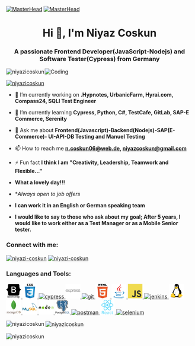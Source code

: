 [![MasterHead](https://camo.githubusercontent.com/62da68eb62b1e5f175f7d1f0191dd89a653d7908feb22d37d4a0ab07365d6791/68747470733a2f2f6d656469612e67697068792e636f6d2f6d656469612f4d3967624264396e6244724f5475314d71782f67697068792e676966)](https://niyazicoskun.io)
[![MasterHead](https://camo.githubusercontent.com/25eac3b6a48df9b23361192995aa6b8600d00ac8d75030171d59974ce3beb47c/68747470733a2f2f70726f66696c652d636f756e7465722e676c697463682e6d652f696e736f6c6974756d2f636f756e742e737667)](https://niyazicoskun.io)

<h1 align="center">Hi 👋, I'm Niyaz Coskun</h1>
<h3 align="center">A passionate Frontend Developer(JavaScript-Nodejs) and Software Tester(Cypress) from Germany</h3>
<img align="right" alt="Coding" width="400" src="https://cdn.dribbble.com/users/1162077/screenshots/3848914/programmer.gif">

<p align="left"> <img src="https://komarev.com/ghpvc/?username=niyazicoskun&label=Profile%20views&color=0e75b6&style=flat" alt="niyazicoskun" /> </p>

<p align="left"> <a href="https://github.com/ryo-ma/github-profile-trophy"><img src="https://github-profile-trophy.vercel.app/?username=niyazicoskun" alt="niyazicoskun" /></a> </p>

- 🔭 I’m currently working on **.Hypnotes, UrbanicFarm, Hyrai.com, Compass24, SQLI Test Engineer**

- 🌱 I’m currently learning **Cypress, Python, C#, TestCafe, GitLab, SAP-E Commerce, Serenity**

- 💬 Ask me about **Frontend(Javascript)-Backend(Nodejs)-SAP(E-Commerce)- UI-API-DB Testing and Manuel Testing**

- 📫 How to reach me **n.coskun06@web.de, niyazcoskun@gmail.com**

- ⚡ Fun fact **I think I am "Creativity, Leadership, Teamwork and Flexible..."**

- **What a lovely day!!!**
- **Always open to job offers*
- **I can work it in an English or German speaking team**
- **I would like to say to those who ask about my goal; After 5 years, I would like to work either as a Test Manager or as a Mobile Senior tester.**

<h3 align="left">Connect with me:</h3>
<p align="left">
<a href="https://linkedin.com/in/niyazi-coskun" target="blank"><img align="center" src="https://raw.githubusercontent.com/rahuldkjain/github-profile-readme-generator/master/src/images/icons/Social/linked-in-alt.svg" alt="niyazi-coskun" height="30" width="40" /></a>
<a href="https://medium.com/niyazi-coskun" target="blank"><img align="center" src="https://raw.githubusercontent.com/rahuldkjain/github-profile-readme-generator/master/src/images/icons/Social/medium.svg" alt="niyazi-coskun" height="30" width="40" /></a>
</p>

<h3 align="left">Languages and Tools:</h3>
<p align="left"> <a href="https://getbootstrap.com" target="_blank" rel="noreferrer"> <img src="https://raw.githubusercontent.com/devicons/devicon/master/icons/bootstrap/bootstrap-plain-wordmark.svg" alt="bootstrap" width="40" height="40"/> </a> <a href="https://www.w3schools.com/css/" target="_blank" rel="noreferrer"> <img src="https://raw.githubusercontent.com/devicons/devicon/master/icons/css3/css3-original-wordmark.svg" alt="css3" width="40" height="40"/> </a> <a href="https://www.cypress.io" target="_blank" rel="noreferrer"> <img src="https://raw.githubusercontent.com/simple-icons/simple-icons/6e46ec1fc23b60c8fd0d2f2ff46db82e16dbd75f/icons/cypress.svg" alt="cypress" width="40" height="40"/> </a> <a href="https://expressjs.com" target="_blank" rel="noreferrer"> <img src="https://raw.githubusercontent.com/devicons/devicon/master/icons/express/express-original-wordmark.svg" alt="express" width="40" height="40"/> </a> <a href="https://git-scm.com/" target="_blank" rel="noreferrer"> <img src="https://www.vectorlogo.zone/logos/git-scm/git-scm-icon.svg" alt="git" width="40" height="40"/> </a> <a href="https://www.w3.org/html/" target="_blank" rel="noreferrer"> <img src="https://raw.githubusercontent.com/devicons/devicon/master/icons/html5/html5-original-wordmark.svg" alt="html5" width="40" height="40"/> </a> <a href="https://www.java.com" target="_blank" rel="noreferrer"> <img src="https://raw.githubusercontent.com/devicons/devicon/master/icons/java/java-original.svg" alt="java" width="40" height="40"/> </a> <a href="https://developer.mozilla.org/en-US/docs/Web/JavaScript" target="_blank" rel="noreferrer"> <img src="https://raw.githubusercontent.com/devicons/devicon/master/icons/javascript/javascript-original.svg" alt="javascript" width="40" height="40"/> </a> <a href="https://www.jenkins.io" target="_blank" rel="noreferrer"> <img src="https://www.vectorlogo.zone/logos/jenkins/jenkins-icon.svg" alt="jenkins" width="40" height="40"/> </a> <a href="https://www.linux.org/" target="_blank" rel="noreferrer"> <img src="https://raw.githubusercontent.com/devicons/devicon/master/icons/linux/linux-original.svg" alt="linux" width="40" height="40"/> </a> <a href="https://www.mongodb.com/" target="_blank" rel="noreferrer"> <img src="https://raw.githubusercontent.com/devicons/devicon/master/icons/mongodb/mongodb-original-wordmark.svg" alt="mongodb" width="40" height="40"/> </a> <a href="https://www.mysql.com/" target="_blank" rel="noreferrer"> <img src="https://raw.githubusercontent.com/devicons/devicon/master/icons/mysql/mysql-original-wordmark.svg" alt="mysql" width="40" height="40"/> </a> <a href="https://nodejs.org" target="_blank" rel="noreferrer"> <img src="https://raw.githubusercontent.com/devicons/devicon/master/icons/nodejs/nodejs-original-wordmark.svg" alt="nodejs" width="40" height="40"/> </a> <a href="https://www.postgresql.org" target="_blank" rel="noreferrer"> <img src="https://raw.githubusercontent.com/devicons/devicon/master/icons/postgresql/postgresql-original-wordmark.svg" alt="postgresql" width="40" height="40"/> </a> <a href="https://postman.com" target="_blank" rel="noreferrer"> <img src="https://www.vectorlogo.zone/logos/getpostman/getpostman-icon.svg" alt="postman" width="40" height="40"/> </a> <a href="https://reactjs.org/" target="_blank" rel="noreferrer"> <img src="https://raw.githubusercontent.com/devicons/devicon/master/icons/react/react-original-wordmark.svg" alt="react" width="40" height="40"/> </a> <a href="https://www.selenium.dev" target="_blank" rel="noreferrer"> <img src="https://raw.githubusercontent.com/detain/svg-logos/780f25886640cef088af994181646db2f6b1a3f8/svg/selenium-logo.svg" alt="selenium" width="40" height="40"/> </a> </p>

<p><img align="left" src="https://github-readme-stats.vercel.app/api/top-langs?username=niyazicoskun&show_icons=true&locale=en&layout=compact" alt="niyazicoskun" /></p>

<p>&nbsp;<img align="center" src="https://github-readme-stats.vercel.app/api?username=niyazicoskun&show_icons=true&locale=en" alt="niyazicoskun" /></p>

<p><img align="center" src="https://github-readme-streak-stats.herokuapp.com/?user=niyazicoskun&" alt="niyazicoskun" /></p>
